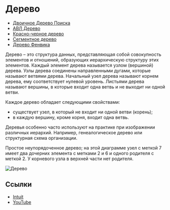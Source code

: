 # Дерево

* [Двоичное Дерево Поиска](binary-search-tree)
* [АВЛ Дерево](avl-tree)
* [Красно-черное дерево](red-black-tree)
* [Сегментное дерево](segment-tree)
* [Дерево Фенвика](fenwick-tree)

Дерево – это структура данных, представляющая собой совокупность элементов и отношений, образующих иерархическую
структуру этих элементов. Каждый элемент дерева называется узлом (вершиной) дерева. Узлы дерева
соединены направленными дугами, которые называют ветвями дерева. Начальный узел дерева называют корнем дерева, ему
соответствует нулевой уровень. Листьями дерева называют вершины, в которые входит одна ветвь и не выходит ни одной
ветви.

Каждое дерево обладает следующими свойствами:

* существует узел, в который не входит ни одной ветви (корень);
* в каждую вершину, кроме корня, входит одна ветвь.

Деревья особенно часто используют на практике при изображении различных иерархий. Например, генеалогическое дерево
или структурная схема организации.

Простое неупорядоченное дерево; на этой диаграмме узел с меткой 7 имеет два дочерних элемента с метками 2 и 6 и
одного родителя с меткой 2. У корневого узла в верхней части нет родителя.

![Дерево](https://upload.wikimedia.org/wikipedia/commons/f/f7/Binary_tree.svg)

## Ссылки

- [Intuit](http://www.intuit.ru/studies/higher_education/3407/courses/504/lecture/11458)
- [YouTube](https://www.youtube.com/watch?v=kVLYZz-R6H0)
